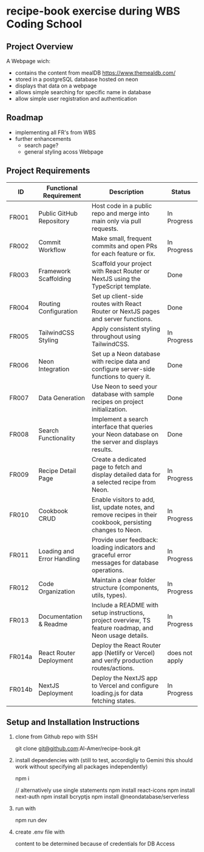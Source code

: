 # recipe-book exercise during WBS Coding School

## Project Overview

A Webpage wich:

-   contains the content from mealDB https://www.themealdb.com/
-   stored in a postgreSQL database hosted on neon
-   displays that data on a webpage
-   allows simple searching for specific name in database
-   allow simple user registration and authentication

## Roadmap

-   implementing all FR's from WBS
-   further enhancements
    -   search page?
    -   general styling acoss Webpage

## Project Requirements

| ID     | Functional Requirement     | Description                                                                                                   | Status         |
| ------ | -------------------------- | ------------------------------------------------------------------------------------------------------------- | -------------- |
| FR001  | Public GitHub Repository   | Host code in a public repo and merge into main only via pull requests.                                        | In Progress    |
| FR002  | Commit Workflow            | Make small, frequent commits and open PRs for each feature or fix.                                            | In Progress    |
| FR003  | Framework Scaffolding      | Scaffold your project with React Router or NextJS using the TypeScript template.                              | Done           |
| FR004  | Routing Configuration      | Set up client-side routes with React Router or NextJS pages and server functions.                             | Done           |
| FR005  | TailwindCSS Styling        | Apply consistent styling throughout using TailwindCSS.                                                        | In Progress    |
| FR006  | Neon Integration           | Set up a Neon database with recipe data and configure server-side functions to query it.                      | Done           |
| FR007  | Data Generation            | Use Neon to seed your database with sample recipes on project initialization.                                 | Done           |
| FR008  | Search Functionality       | Implement a search interface that queries your Neon database on the server and displays results.              | Done           |
| FR009  | Recipe Detail Page         | Create a dedicated page to fetch and display detailed data for a selected recipe from Neon.                   | In Progress    |
| FR010  | Cookbook CRUD              | Enable visitors to add, list, update notes, and remove recipes in their cookbook, persisting changes to Neon. | In Progress    |
| FR011  | Loading and Error Handling | Provide user feedback: loading indicators and graceful error messages for database operations.                | In Progress    |
| FR012  | Code Organization          | Maintain a clear folder structure (components, utils, types).                                                 | In Progress    |
| FR013  | Documentation & Readme     | Include a README with setup instructions, project overview, TS feature roadmap, and Neon usage details.       | In Progress    |
| FR014a | React Router Deployment    | Deploy the React Router app (Netlify or Vercel) and verify production routes/actions.                         | does not apply |
| FR014b | NextJS Deployment          | Deploy the NextJS app to Vercel and configure loading.js for data fetching states.                            | In Progress    |

## Setup and Installation Instructions

1. clone from Github repo with SSH

    git clone git@github.com:Al-Amer/recipe-book.git

2. install dependencies with (still to test, accordigliy to Gemini this should work without specifying all packages independently)

    npm i

    // alternatively use single statements
    npm install react-icons
    npm install next-auth
    npm install bcryptjs
    npm install @neondatabase/serverless

3. run with

    npm run dev

4. create .env file with

    content to be determined because of credentials for DB Access
